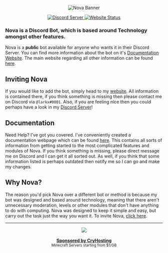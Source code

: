 <p align="center">
  <img src="https://media.discordapp.net/attachments/741659143273709588/806644320697581638/344342344.png" alt="Nova Banner" />
</p>

<p align="center">
  <a href="https://larkx.xyz/discord" target="_blank">
    <img src="https://canary.discord.com/api/guilds/713029382461063232/widget.png" alt="Discord Server" />
  </a>
  <a href="https://larkx.xyz/index.html" target="_blank">
    <img src="https://img.shields.io/website-up-down-green-red/https/larkx.xyz.svg" alt="Website Status" />
  </a>
</p>

### Nova is a Discord Bot, which is based around Technology amongst other features.

Nova is a **public** bot available for anyone who wants it in their Discord Server. You can find more information about the bot on it's <a href="https://docs.larkx.xyz/" target="_blank">Documentation Website</a>. The main website regarding all other information can be found <a href="https://larkx.xyz/nova.html" target="_blank">here</a>.

## Inviting Nova 
If you would like to add the bot, simply head to my <a href="https://larkx.xyz/nova.html" target="_blank">website</a>. All information is contained there, if you think something is missing then please contact me on Discord via `@larkx#0001`. Also, if you are feeling nice then you could perhaps have a look in my <a href="https://larkx.xyz/discord.html" target="_blank">Discord Server</a>!

## Documentation
Need Help? I've got you covered. I've conveniently created a documentation webpage which can be found <a href="https://docs.larkx.xyz/" target="_blank">here</a>. This contains all sorts of information from getting started to the most complicated features and modules of Nova. If you think something is missing, please direct message me on Discord and I can get it all sorted out. As well, if you think that some information listed is perhaps outdated then notify me so I can go and make my changes.

## Why Nova?
The reason you'd pick Nova over a different bot or method is because my bot was designed and based around technology, meaning that there aren't unnecessary moderation, levels or other modules that don't have anything to do with computing. Nova was designed to keep it simple and easy, but carry out the task just the way you want it. To invite Nova, <a href="https://larkx.xyz/invite.html" target="_blank">click here</a>.

---

<div align="center">
	<a href="https://cryhosting.net/">
		<img src="https://media.discordapp.net/attachments/784477587559677982/784485402857832498/cryhostingtransparent.png"/>
	</a>
	<br />
	<br />
	<b>
		<a href="https://cryhosting.net/">Sponsored by CryHosting</a>
	</b>
	<br>
	<sub>
		Minecraft Servers starting from $1/GB
	</sub>
</div>
